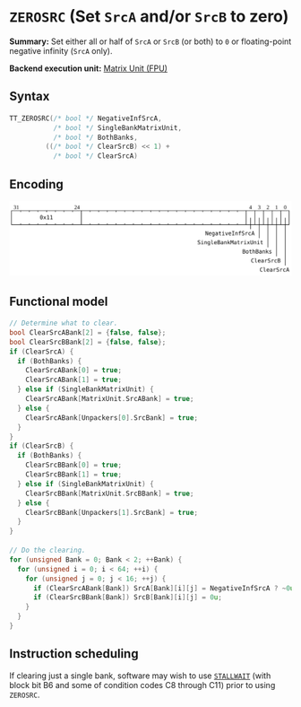 # `ZEROSRC` (Set `SrcA` and/or `SrcB` to zero)

**Summary:** Set either all or half of `SrcA` or `SrcB` (or both) to `0` or floating-point negative infinity (`SrcA` only).

**Backend execution unit:** [Matrix Unit (FPU)](MatrixUnit.md)

## Syntax

```c
TT_ZEROSRC(/* bool */ NegativeInfSrcA,
           /* bool */ SingleBankMatrixUnit,
           /* bool */ BothBanks,
         ((/* bool */ ClearSrcB) << 1) +
           /* bool */ ClearSrcA)
```

## Encoding

![](../../../Diagrams/Out/Bits32_ZEROSRC.svg)

## Functional model

```c
// Determine what to clear.
bool ClearSrcABank[2] = {false, false};
bool ClearSrcBBank[2] = {false, false};
if (ClearSrcA) {
  if (BothBanks) {
    ClearSrcABank[0] = true;
    ClearSrcABank[1] = true;
  } else if (SingleBankMatrixUnit) {
    ClearSrcABank[MatrixUnit.SrcABank] = true;
  } else {
    ClearSrcABank[Unpackers[0].SrcBank] = true;
  }
}
if (ClearSrcB) {
  if (BothBanks) {
    ClearSrcBBank[0] = true;
    ClearSrcBBank[1] = true;
  } else if (SingleBankMatrixUnit) {
    ClearSrcBBank[MatrixUnit.SrcBBank] = true;
  } else {
    ClearSrcBBank[Unpackers[1].SrcBank] = true;
  }
}

// Do the clearing.
for (unsigned Bank = 0; Bank < 2; ++Bank) {
  for (unsigned i = 0; i < 64; ++i) {
    for (unsigned j = 0; j < 16; ++j) {
      if (ClearSrcABank[Bank]) SrcA[Bank][i][j] = NegativeInfSrcA ? ~0u : 0u;
      if (ClearSrcBBank[Bank]) SrcB[Bank][i][j] = 0u;
    }
  }
}
```

## Instruction scheduling

If clearing just a single bank, software may wish to use [`STALLWAIT`](STALLWAIT.md) (with block bit B6 and some of condition codes C8 through C11) prior to using `ZEROSRC`.
